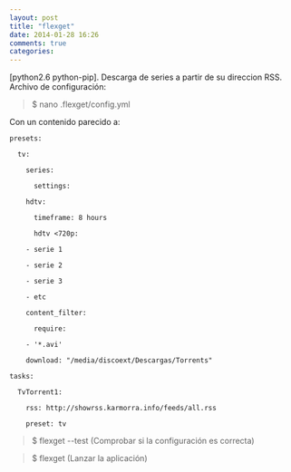 ```yaml
---
layout: post
title: "flexget"
date: 2014-01-28 16:26
comments: true
categories: 
---
```

[python2.6 python-pip]. Descarga de series a partir de su direccion RSS. Archivo de configuración:

>$ nano .flexget/config.yml

Con un contenido parecido a:

	presets:

	  tv:

	    series:

	      settings:

		hdtv:

		  timeframe: 8 hours

	      hdtv <720p:

		- serie 1

		- serie 2

		- serie 3

		- etc

	    content_filter:

	      require:

		- '*.avi'

	    download: "/media/discoext/Descargas/Torrents"

	tasks:

	  TvTorrent1:

	    rss: http://showrss.karmorra.info/feeds/all.rss

	    preset: tv

>$ flexget --test (Comprobar si la configuración es correcta)

>$ flexget (Lanzar la aplicación) 

